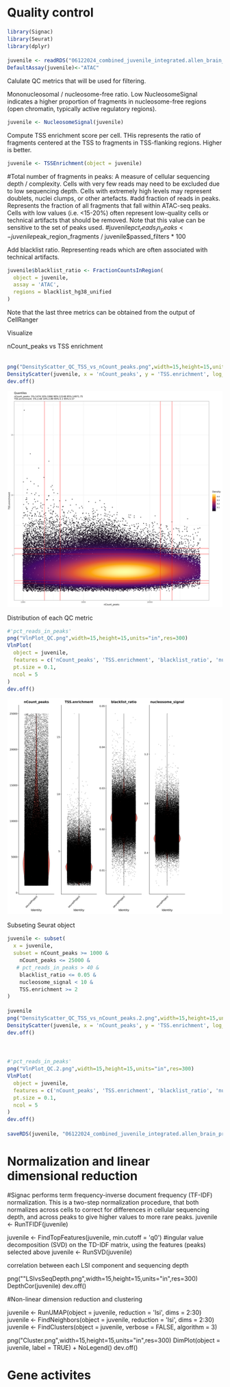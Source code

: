 # Quality control

```r
library(Signac)
library(Seurat)
library(dplyr)

juvenile <- readRDS("06122024_combined_juvenile_integrated.allen_brain_projection.rds")
DefaultAssay(juvenile)<-"ATAC"
```

Calulate QC metrics that will be used for filtering.

Mononucleosomal / nucleosome-free ratio.  Low NucleosomeSignal indicates a higher proportion of fragments in nucleosome-free regions (open chromatin, typically active regulatory regions).
```r
juvenile <- NucleosomeSignal(juvenile)
```
Compute TSS enrichment score per cell. THis represents the ratio of fragments centered at the TSS to fragments in TSS-flanking regions. Higher is better. 
```r
juvenile <- TSSEnrichment(object = juvenile)
```


#Total number of fragments in peaks: A measure of cellular sequencing depth / complexity. Cells with very few reads may need to be excluded due to low sequencing depth. Cells with extremely high levels may represent doublets, nuclei clumps, or other artefacts.
#add fraction of reads in peaks. Represents the fraction of all fragments that fall within ATAC-seq peaks. Cells with low values (i.e. <15-20%) often represent low-quality cells or technical artifacts that should be removed. Note that this value can be sensitive to the set of peaks used.
#juvenile$pct_reads_in_peaks <- juvenile$peak_region_fragments / juvenile$passed_filters * 100

Add blacklist ratio. Representing reads which are often associated with technical artifacts.
```r
juvenile$blacklist_ratio <- FractionCountsInRegion(
  object = juvenile, 
  assay = 'ATAC',
  regions = blacklist_hg38_unified
)
```


Note that the last three metrics can be obtained from the output of CellRanger

Visualize

nCount_peaks vs TSS enrichment
```r

png("DensityScatter_QC_TSS_vs_nCount_peaks.png",width=15,height=15,units="in",res=300)
DensityScatter(juvenile, x = 'nCount_peaks', y = 'TSS.enrichment', log_x = TRUE, quantiles = TRUE)
dev.off()
```
![alt text](https://github.com/jahaltom/Single-Cell-Analysis/blob/main/Seurat-Signac/scATAC/images/DensityScatter_QC_TSS_vs_nCount_peaks.png)

Distribution of each QC metric
```r
#'pct_reads_in_peaks'
png("VlnPlot_QC.png",width=15,height=15,units="in",res=300)
VlnPlot(
  object = juvenile,
  features = c('nCount_peaks', 'TSS.enrichment', 'blacklist_ratio', 'nucleosome_signal'),
  pt.size = 0.1,
  ncol = 5
)
dev.off()
```
![alt text](https://github.com/jahaltom/Single-Cell-Analysis/blob/main/Seurat-Signac/scATAC/images/VlnPlot_QC.png)

Subseting Seurat object
```r
juvenile <- subset(
  x = juvenile,
  subset = nCount_peaks >= 1000 &
    nCount_peaks <= 25000 &
   # pct_reads_in_peaks > 40 &
    blacklist_ratio <= 0.05 &
    nucleosome_signal < 10 &
    TSS.enrichment >= 2
)

juvenile
png("DensityScatter_QC_TSS_vs_nCount_peaks.2.png",width=15,height=15,units="in",res=300)
DensityScatter(juvenile, x = 'nCount_peaks', y = 'TSS.enrichment', log_x = TRUE, quantiles = TRUE)
dev.off()



#'pct_reads_in_peaks'
png("VlnPlot_QC.2.png",width=15,height=15,units="in",res=300)
VlnPlot(
  object = juvenile,
  features = c('nCount_peaks', 'TSS.enrichment', 'blacklist_ratio', 'nucleosome_signal'),
  pt.size = 0.1,
  ncol = 5
)
dev.off()

saveRDS(juvenile, "06122024_combined_juvenile_integrated.allen_brain_projection.filtered.rds")

```
# Normalization and linear dimensional reduction
#Signac performs term frequency-inverse document frequency (TF-IDF) normalization. This is a two-step normalization procedure, that both normalizes across cells to correct for differences in cellular sequencing depth, and across peaks to give higher values to more rare peaks.
juvenile <- RunTFIDF(juvenile)

juvenile <- FindTopFeatures(juvenile, min.cutoff = 'q0')
#ingular value decomposition (SVD) on the TD-IDF matrix, using the features (peaks) selected above
juvenile <- RunSVD(juvenile)


correlation between each LSI component and sequencing depth

png(""LSIvsSeqDepth.png",width=15,height=15,units="in",res=300)
DepthCor(juvenile)
dev.off()







#Non-linear dimension reduction and clustering

juvenile <- RunUMAP(object = juvenile, reduction = 'lsi', dims = 2:30)
juvenile <- FindNeighbors(object = juvenile, reduction = 'lsi', dims = 2:30)
juvenile <- FindClusters(object = juvenile, verbose = FALSE, algorithm = 3)


png("Cluster.png",width=15,height=15,units="in",res=300)
DimPlot(object = juvenile, label = TRUE) + NoLegend()
dev.off()


# Gene activites

